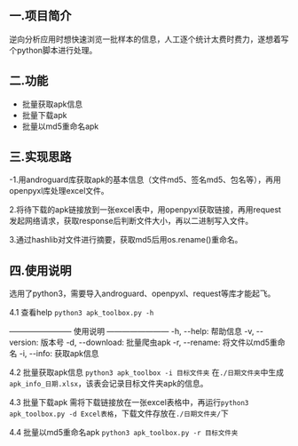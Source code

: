 ## 一.项目简介
逆向分析应用时想快速浏览一批样本的信息，人工逐个统计太费时费力，遂想着写个python脚本进行处理。

## 二.功能
- 批量获取apk信息
- 批量下载apk
- 批量以md5重命名apk

## 三.实现思路
-1.用androguard库获取apk的基本信息（文件md5、签名md5、包名等），再用openpyxl库处理excel文件。

2.将待下载的apk链接放到一张excel表中，用openpyxl获取链接，再用request发起网络请求，获取response后判断文件大小，再以二进制写入文件。

3.通过hashlib对文件进行摘要，获取md5后用os.rename()重命名。

## 四.使用说明
选用了python3，需要导入androguard、openpyxl、request等库才能起飞。

4.1 查看help
`python3 apk_toolbox.py -h`

  ———————— 使用说明 ————————
  -h, --help:         帮助信息
  -v, --version:      版本号
  -d, --download:     批量爬虫apk
  -r, --rename:       将文件以md5重命名
  -i, --info:         获取apk信息

4.2 批量获取apk信息
`python3 apk_toolbox -i 目标文件夹`
在`./日期文件夹`中生成`apk_info_日期.xlsx`，该表会记录目标文件夹apk的信息。

4.3 批量下载apk
需将下载链接放在一张excel表格中，再运行`python3 apk_toolbox.py -d Excel表格`，下载文件存放在`./日期文件夹/`下

4.4 批量以md5重命名apk
`python3 apk_toolbox.py -r 目标文件夹`
